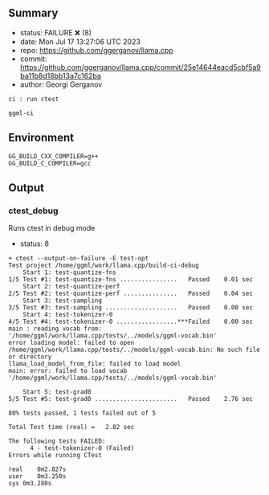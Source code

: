 ## Summary

- status: FAILURE ❌ (8)
- date:   Mon Jul 17 13:27:06 UTC 2023
- repo:   https://github.com/ggerganov/llama.cpp
- commit: https://github.com/ggerganov/llama.cpp/commit/25e14644eacd5cbf5a9ba11b8d18bb13a7c162ba
- author: Georgi Gerganov
```
ci : run ctest

ggml-ci
```

## Environment

```
GG_BUILD_CXX_COMPILER=g++
GG_BUILD_C_COMPILER=gcc
```

## Output

### ctest_debug

Runs ctest in debug mode
- status: 8
```
+ ctest --output-on-failure -E test-opt
Test project /home/ggml/work/llama.cpp/build-ci-debug
    Start 1: test-quantize-fns
1/5 Test #1: test-quantize-fns ................   Passed    0.01 sec
    Start 2: test-quantize-perf
2/5 Test #2: test-quantize-perf ...............   Passed    0.04 sec
    Start 3: test-sampling
3/5 Test #3: test-sampling ....................   Passed    0.00 sec
    Start 4: test-tokenizer-0
4/5 Test #4: test-tokenizer-0 .................***Failed    0.00 sec
main : reading vocab from: '/home/ggml/work/llama.cpp/tests/../models/ggml-vocab.bin'
error loading model: failed to open /home/ggml/work/llama.cpp/tests/../models/ggml-vocab.bin: No such file or directory
llama_load_model_from_file: failed to load model
main: error: failed to load vocab '/home/ggml/work/llama.cpp/tests/../models/ggml-vocab.bin'

    Start 5: test-grad0
5/5 Test #5: test-grad0 .......................   Passed    2.76 sec

80% tests passed, 1 tests failed out of 5

Total Test time (real) =   2.82 sec

The following tests FAILED:
	  4 - test-tokenizer-0 (Failed)
Errors while running CTest

real	0m2.827s
user	0m3.250s
sys	0m3.280s
```

